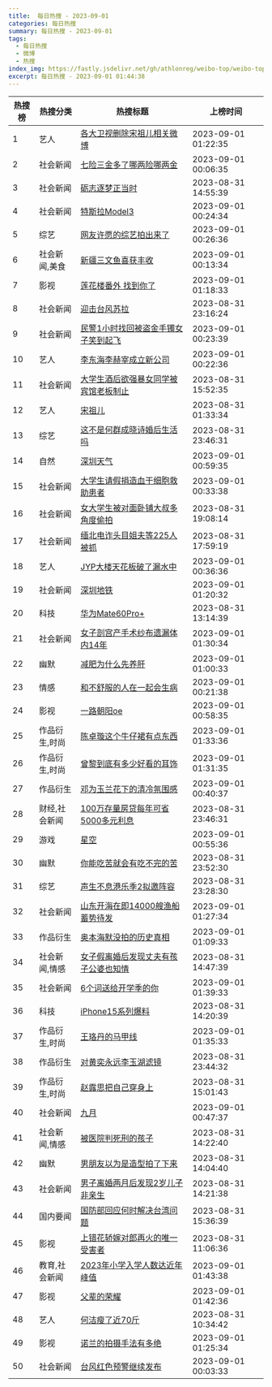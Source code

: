 ```yaml
---
title:  每日热搜 - 2023-09-01
categories: 每日热搜
summary: 每日热搜 - 2023-09-01
tags:
  - 每日热搜
  - 微博
  - 热搜
index_img: https://fastly.jsdelivr.net/gh/athlonreg/weibo-top/weibo-top.jpeg
excerpt: 每日热搜 - 2023-09-01 01:44:38
---
```


| 热搜榜 | 热搜分类 | 热搜标题 | 上榜时间 |
| --- | --- | --- | --- |
| 1 | 艺人 | [各大卫视删除宋祖儿相关微博](https://s.weibo.com/weibo%3Fq%3D%2523%E5%90%84%E5%A4%A7%E5%8D%AB%E8%A7%86%E5%88%A0%E9%99%A4%E5%AE%8B%E7%A5%96%E5%84%BF%E7%9B%B8%E5%85%B3%E5%BE%AE%E5%8D%9A%2523) | 2023-09-01 01:22:35 | 
| 2 | 社会新闻 | [七险三金多了哪两险哪两金](https://s.weibo.com/weibo%3Fq%3D%2523%E4%B8%83%E9%99%A9%E4%B8%89%E9%87%91%E5%A4%9A%E4%BA%86%E5%93%AA%E4%B8%A4%E9%99%A9%E5%93%AA%E4%B8%A4%E9%87%91%2523) | 2023-09-01 00:06:35 | 
| 3 | 社会新闻 | [砺志逐梦正当时](https://s.weibo.com/weibo%3Fq%3D%2523%E7%A0%BA%E5%BF%97%E9%80%90%E6%A2%A6%E6%AD%A3%E5%BD%93%E6%97%B6%2523) | 2023-08-31 14:55:39 | 
| 4 | 社会新闻 | [特斯拉Model3](https://s.weibo.com/weibo%3Fq%3D%2523%E7%89%B9%E6%96%AF%E6%8B%89Model3%2523) | 2023-09-01 00:24:34 | 
| 5 | 综艺 | [网友许愿的综艺拍出来了](https://s.weibo.com/weibo%3Fq%3D%2523%E7%BD%91%E5%8F%8B%E8%AE%B8%E6%84%BF%E7%9A%84%E7%BB%BC%E8%89%BA%E6%8B%8D%E5%87%BA%E6%9D%A5%E4%BA%86%2523) | 2023-09-01 00:26:36 | 
| 6 | 社会新闻,美食 | [新疆三文鱼喜获丰收](https://s.weibo.com/weibo%3Fq%3D%2523%E6%96%B0%E7%96%86%E4%B8%89%E6%96%87%E9%B1%BC%E5%96%9C%E8%8E%B7%E4%B8%B0%E6%94%B6%2523) | 2023-09-01 00:13:34 | 
| 7 | 影视 | [莲花楼番外 找到你了](https://s.weibo.com/weibo%3Fq%3D%2523%E8%8E%B2%E8%8A%B1%E6%A5%BC%E7%95%AA%E5%A4%96%20%E6%89%BE%E5%88%B0%E4%BD%A0%E4%BA%86%2523) | 2023-09-01 01:18:33 | 
| 8 | 社会新闻 | [迎击台风苏拉](https://s.weibo.com/weibo%3Fq%3D%2523%E8%BF%8E%E5%87%BB%E5%8F%B0%E9%A3%8E%E8%8B%8F%E6%8B%89%2523) | 2023-08-31 23:16:24 | 
| 9 | 社会新闻 | [民警1小时找回被盗金手镯女子笑到起飞](https://s.weibo.com/weibo%3Fq%3D%2523%E6%B0%91%E8%AD%A61%E5%B0%8F%E6%97%B6%E6%89%BE%E5%9B%9E%E8%A2%AB%E7%9B%97%E9%87%91%E6%89%8B%E9%95%AF%E5%A5%B3%E5%AD%90%E7%AC%91%E5%88%B0%E8%B5%B7%E9%A3%9E%2523) | 2023-09-01 00:23:39 | 
| 10 | 艺人 | [李东海李赫宰成立新公司](https://s.weibo.com/weibo%3Fq%3D%2523%E6%9D%8E%E4%B8%9C%E6%B5%B7%E6%9D%8E%E8%B5%AB%E5%AE%B0%E6%88%90%E7%AB%8B%E6%96%B0%E5%85%AC%E5%8F%B8%2523) | 2023-09-01 00:22:36 | 
| 11 | 社会新闻 | [大学生酒后欲强暴女同学被宾馆老板制止](https://s.weibo.com/weibo%3Fq%3D%2523%E5%A4%A7%E5%AD%A6%E7%94%9F%E9%85%92%E5%90%8E%E6%AC%B2%E5%BC%BA%E6%9A%B4%E5%A5%B3%E5%90%8C%E5%AD%A6%E8%A2%AB%E5%AE%BE%E9%A6%86%E8%80%81%E6%9D%BF%E5%88%B6%E6%AD%A2%2523) | 2023-08-31 15:52:35 | 
| 12 | 艺人 | [宋祖儿](https://s.weibo.com/weibo%3Fq%3D%2523%E5%AE%8B%E7%A5%96%E5%84%BF%2523) | 2023-08-31 01:33:34 | 
| 13 | 综艺 | [这不是何群成晓诗婚后生活吗](https://s.weibo.com/weibo%3Fq%3D%2523%E8%BF%99%E4%B8%8D%E6%98%AF%E4%BD%95%E7%BE%A4%E6%88%90%E6%99%93%E8%AF%97%E5%A9%9A%E5%90%8E%E7%94%9F%E6%B4%BB%E5%90%97%2523) | 2023-08-31 23:46:31 | 
| 14 | 自然 | [深圳天气](https://s.weibo.com/weibo%3Fq%3D%2523%E6%B7%B1%E5%9C%B3%E5%A4%A9%E6%B0%94%2523) | 2023-09-01 00:59:35 | 
| 15 | 社会新闻 | [大学生请假捐造血干细胞救助患者](https://s.weibo.com/weibo%3Fq%3D%2523%E5%A4%A7%E5%AD%A6%E7%94%9F%E8%AF%B7%E5%81%87%E6%8D%90%E9%80%A0%E8%A1%80%E5%B9%B2%E7%BB%86%E8%83%9E%E6%95%91%E5%8A%A9%E6%82%A3%E8%80%85%2523) | 2023-09-01 00:33:38 | 
| 16 | 社会新闻 | [女大学生被对面卧铺大叔多角度偷拍](https://s.weibo.com/weibo%3Fq%3D%2523%E5%A5%B3%E5%A4%A7%E5%AD%A6%E7%94%9F%E8%A2%AB%E5%AF%B9%E9%9D%A2%E5%8D%A7%E9%93%BA%E5%A4%A7%E5%8F%94%E5%A4%9A%E8%A7%92%E5%BA%A6%E5%81%B7%E6%8B%8D%2523) | 2023-08-31 19:08:14 | 
| 17 | 社会新闻 | [缅北电诈头目姐夫等225人被抓](https://s.weibo.com/weibo%3Fq%3D%2523%E7%BC%85%E5%8C%97%E7%94%B5%E8%AF%88%E5%A4%B4%E7%9B%AE%E5%A7%90%E5%A4%AB%E7%AD%89225%E4%BA%BA%E8%A2%AB%E6%8A%93%2523) | 2023-08-31 17:59:19 | 
| 18 | 艺人 | [JYP大楼天花板破了漏水中](https://s.weibo.com/weibo%3Fq%3D%2523JYP%E5%A4%A7%E6%A5%BC%E5%A4%A9%E8%8A%B1%E6%9D%BF%E7%A0%B4%E4%BA%86%E6%BC%8F%E6%B0%B4%E4%B8%AD%2523) | 2023-09-01 00:36:36 | 
| 19 | 社会新闻 | [深圳地铁](https://s.weibo.com/weibo%3Fq%3D%2523%E6%B7%B1%E5%9C%B3%E5%9C%B0%E9%93%81%2523) | 2023-09-01 01:20:32 | 
| 20 | 科技 | [华为Mate60Pro+](https://s.weibo.com/weibo%3Fq%3D%2523%E5%8D%8E%E4%B8%BAMate60Pro%2B%2523) | 2023-08-31 13:14:39 | 
| 21 | 社会新闻 | [女子剖宫产手术纱布遗漏体内14年](https://s.weibo.com/weibo%3Fq%3D%2523%E5%A5%B3%E5%AD%90%E5%89%96%E5%AE%AB%E4%BA%A7%E6%89%8B%E6%9C%AF%E7%BA%B1%E5%B8%83%E9%81%97%E6%BC%8F%E4%BD%93%E5%86%8514%E5%B9%B4%2523) | 2023-09-01 01:30:34 | 
| 22 | 幽默 | [减肥为什么先养肝](https://s.weibo.com/weibo%3Fq%3D%2523%E5%87%8F%E8%82%A5%E4%B8%BA%E4%BB%80%E4%B9%88%E5%85%88%E5%85%BB%E8%82%9D%2523) | 2023-09-01 01:00:33 | 
| 23 | 情感 | [和不舒服的人在一起会生病](https://s.weibo.com/weibo%3Fq%3D%2523%E5%92%8C%E4%B8%8D%E8%88%92%E6%9C%8D%E7%9A%84%E4%BA%BA%E5%9C%A8%E4%B8%80%E8%B5%B7%E4%BC%9A%E7%94%9F%E7%97%85%2523) | 2023-09-01 00:21:38 | 
| 24 | 影视 | [一路朝阳oe](https://s.weibo.com/weibo%3Fq%3D%2523%E4%B8%80%E8%B7%AF%E6%9C%9D%E9%98%B3oe%2523) | 2023-09-01 00:58:35 | 
| 25 | 作品衍生,时尚 | [陈卓璇这个牛仔裙有点东西](https://s.weibo.com/weibo%3Fq%3D%2523%E9%99%88%E5%8D%93%E7%92%87%E8%BF%99%E4%B8%AA%E7%89%9B%E4%BB%94%E8%A3%99%E6%9C%89%E7%82%B9%E4%B8%9C%E8%A5%BF%2523) | 2023-09-01 01:33:36 | 
| 26 | 作品衍生,时尚 | [曾黎到底有多少好看的耳饰](https://s.weibo.com/weibo%3Fq%3D%2523%E6%9B%BE%E9%BB%8E%E5%88%B0%E5%BA%95%E6%9C%89%E5%A4%9A%E5%B0%91%E5%A5%BD%E7%9C%8B%E7%9A%84%E8%80%B3%E9%A5%B0%2523) | 2023-09-01 01:31:35 | 
| 27 | 作品衍生 | [邓为玉兰花下的清冷氛围感](https://s.weibo.com/weibo%3Fq%3D%2523%E9%82%93%E4%B8%BA%E7%8E%89%E5%85%B0%E8%8A%B1%E4%B8%8B%E7%9A%84%E6%B8%85%E5%86%B7%E6%B0%9B%E5%9B%B4%E6%84%9F%2523) | 2023-09-01 00:40:37 | 
| 28 | 财经,社会新闻 | [100万存量房贷每年可省5000多元利息](https://s.weibo.com/weibo%3Fq%3D%2523100%E4%B8%87%E5%AD%98%E9%87%8F%E6%88%BF%E8%B4%B7%E6%AF%8F%E5%B9%B4%E5%8F%AF%E7%9C%815000%E5%A4%9A%E5%85%83%E5%88%A9%E6%81%AF%2523) | 2023-08-31 23:46:31 | 
| 29 | 游戏 | [星空](https://s.weibo.com/weibo%3Fq%3D%2523%E6%98%9F%E7%A9%BA%2523) | 2023-09-01 00:55:36 | 
| 30 | 幽默 | [你能吃苦就会有吃不完的苦](https://s.weibo.com/weibo%3Fq%3D%2523%E4%BD%A0%E8%83%BD%E5%90%83%E8%8B%A6%E5%B0%B1%E4%BC%9A%E6%9C%89%E5%90%83%E4%B8%8D%E5%AE%8C%E7%9A%84%E8%8B%A6%2523) | 2023-08-31 23:52:30 | 
| 31 | 综艺 | [声生不息港乐季2拟邀阵容](https://s.weibo.com/weibo%3Fq%3D%2523%E5%A3%B0%E7%94%9F%E4%B8%8D%E6%81%AF%E6%B8%AF%E4%B9%90%E5%AD%A32%E6%8B%9F%E9%82%80%E9%98%B5%E5%AE%B9%2523) | 2023-08-31 23:28:30 | 
| 32 | 社会新闻 | [山东开海在即14000艘渔船蓄势待发](https://s.weibo.com/weibo%3Fq%3D%2523%E5%B1%B1%E4%B8%9C%E5%BC%80%E6%B5%B7%E5%9C%A8%E5%8D%B314000%E8%89%98%E6%B8%94%E8%88%B9%E8%93%84%E5%8A%BF%E5%BE%85%E5%8F%91%2523) | 2023-09-01 01:27:34 | 
| 33 | 作品衍生 | [奥本海默没拍的历史真相](https://s.weibo.com/weibo%3Fq%3D%2523%E5%A5%A5%E6%9C%AC%E6%B5%B7%E9%BB%98%E6%B2%A1%E6%8B%8D%E7%9A%84%E5%8E%86%E5%8F%B2%E7%9C%9F%E7%9B%B8%2523) | 2023-09-01 01:09:33 | 
| 34 | 社会新闻,情感 | [女子假离婚后发现丈夫有孩子公婆也知情](https://s.weibo.com/weibo%3Fq%3D%2523%E5%A5%B3%E5%AD%90%E5%81%87%E7%A6%BB%E5%A9%9A%E5%90%8E%E5%8F%91%E7%8E%B0%E4%B8%88%E5%A4%AB%E6%9C%89%E5%AD%A9%E5%AD%90%E5%85%AC%E5%A9%86%E4%B9%9F%E7%9F%A5%E6%83%85%2523) | 2023-08-31 14:47:39 | 
| 35 | 社会新闻 | [6个词送给开学季的你](https://s.weibo.com/weibo%3Fq%3D%25236%E4%B8%AA%E8%AF%8D%E9%80%81%E7%BB%99%E5%BC%80%E5%AD%A6%E5%AD%A3%E7%9A%84%E4%BD%A0%2523) | 2023-09-01 01:39:33 | 
| 36 | 科技 | [iPhone15系列爆料](https://s.weibo.com/weibo%3Fq%3D%2523iPhone15%E7%B3%BB%E5%88%97%E7%88%86%E6%96%99%2523) | 2023-08-31 14:20:39 | 
| 37 | 作品衍生,时尚 | [王珞丹的马甲线](https://s.weibo.com/weibo%3Fq%3D%2523%E7%8E%8B%E7%8F%9E%E4%B8%B9%E7%9A%84%E9%A9%AC%E7%94%B2%E7%BA%BF%2523) | 2023-09-01 01:35:33 | 
| 38 | 作品衍生 | [对黄奕永远李玉湖滤镜](https://s.weibo.com/weibo%3Fq%3D%2523%E5%AF%B9%E9%BB%84%E5%A5%95%E6%B0%B8%E8%BF%9C%E6%9D%8E%E7%8E%89%E6%B9%96%E6%BB%A4%E9%95%9C%2523) | 2023-08-31 23:44:32 | 
| 39 | 作品衍生,时尚 | [赵露思把自己穿身上](https://s.weibo.com/weibo%3Fq%3D%2523%E8%B5%B5%E9%9C%B2%E6%80%9D%E6%8A%8A%E8%87%AA%E5%B7%B1%E7%A9%BF%E8%BA%AB%E4%B8%8A%2523) | 2023-08-31 15:01:43 | 
| 40 | 社会新闻 | [九月](https://s.weibo.com/weibo%3Fq%3D%2523%E4%B9%9D%E6%9C%88%2523) | 2023-09-01 00:47:37 | 
| 41 | 社会新闻,情感 | [被医院判死刑的孩子](https://s.weibo.com/weibo%3Fq%3D%2523%E8%A2%AB%E5%8C%BB%E9%99%A2%E5%88%A4%E6%AD%BB%E5%88%91%E7%9A%84%E5%AD%A9%E5%AD%90%2523) | 2023-08-31 14:22:40 | 
| 42 | 幽默 | [男朋友以为是造型拍了下来](https://s.weibo.com/weibo%3Fq%3D%2523%E7%94%B7%E6%9C%8B%E5%8F%8B%E4%BB%A5%E4%B8%BA%E6%98%AF%E9%80%A0%E5%9E%8B%E6%8B%8D%E4%BA%86%E4%B8%8B%E6%9D%A5%2523) | 2023-08-31 14:04:40 | 
| 43 | 社会新闻 | [男子离婚两月后发现2岁儿子非亲生](https://s.weibo.com/weibo%3Fq%3D%2523%E7%94%B7%E5%AD%90%E7%A6%BB%E5%A9%9A%E4%B8%A4%E6%9C%88%E5%90%8E%E5%8F%91%E7%8E%B02%E5%B2%81%E5%84%BF%E5%AD%90%E9%9D%9E%E4%BA%B2%E7%94%9F%2523) | 2023-08-31 14:21:38 | 
| 44 | 国内要闻 | [国防部回应何时解决台湾问题](https://s.weibo.com/weibo%3Fq%3D%2523%E5%9B%BD%E9%98%B2%E9%83%A8%E5%9B%9E%E5%BA%94%E4%BD%95%E6%97%B6%E8%A7%A3%E5%86%B3%E5%8F%B0%E6%B9%BE%E9%97%AE%E9%A2%98%2523) | 2023-08-31 15:36:39 | 
| 45 | 影视 | [上错花轿嫁对郎再火的唯一受害者](https://s.weibo.com/weibo%3Fq%3D%2523%E4%B8%8A%E9%94%99%E8%8A%B1%E8%BD%BF%E5%AB%81%E5%AF%B9%E9%83%8E%E5%86%8D%E7%81%AB%E7%9A%84%E5%94%AF%E4%B8%80%E5%8F%97%E5%AE%B3%E8%80%85%2523) | 2023-08-31 11:06:36 | 
| 46 | 教育,社会新闻 | [2023年小学入学人数达近年峰值](https://s.weibo.com/weibo%3Fq%3D%25232023%E5%B9%B4%E5%B0%8F%E5%AD%A6%E5%85%A5%E5%AD%A6%E4%BA%BA%E6%95%B0%E8%BE%BE%E8%BF%91%E5%B9%B4%E5%B3%B0%E5%80%BC%2523) | 2023-09-01 01:43:38 | 
| 47 | 影视 | [父辈的荣耀](https://s.weibo.com/weibo%3Fq%3D%2523%E7%88%B6%E8%BE%88%E7%9A%84%E8%8D%A3%E8%80%80%2523) | 2023-09-01 01:42:36 | 
| 48 | 艺人 | [何洁瘦了近70斤](https://s.weibo.com/weibo%3Fq%3D%2523%E4%BD%95%E6%B4%81%E7%98%A6%E4%BA%86%E8%BF%9170%E6%96%A4%2523) | 2023-08-31 10:34:42 | 
| 49 | 影视 | [诺兰的拍摄手法有多绝](https://s.weibo.com/weibo%3Fq%3D%2523%E8%AF%BA%E5%85%B0%E7%9A%84%E6%8B%8D%E6%91%84%E6%89%8B%E6%B3%95%E6%9C%89%E5%A4%9A%E7%BB%9D%2523) | 2023-09-01 01:25:34 | 
| 50 | 社会新闻 | [台风红色预警继续发布](https://s.weibo.com/weibo%3Fq%3D%2523%E5%8F%B0%E9%A3%8E%E7%BA%A2%E8%89%B2%E9%A2%84%E8%AD%A6%E7%BB%A7%E7%BB%AD%E5%8F%91%E5%B8%83%2523) | 2023-09-01 00:03:33 | 
